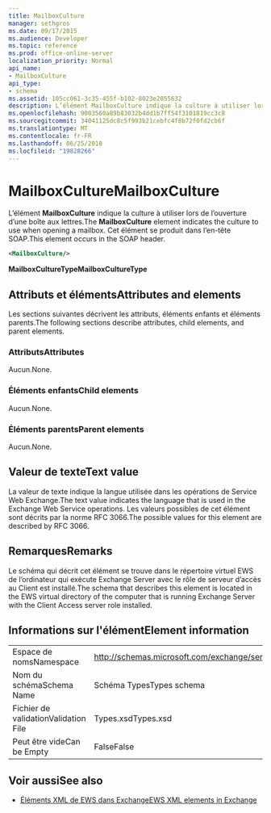 ```yaml
---
title: MailboxCulture
manager: sethgros
ms.date: 09/17/2015
ms.audience: Developer
ms.topic: reference
ms.prod: office-online-server
localization_priority: Normal
api_name:
- MailboxCulture
api_type:
- schema
ms.assetid: 105cc061-3c35-455f-b102-8023e2055632
description: L’élément MailboxCulture indique la culture à utiliser lors de l’ouverture d’une boîte aux lettres. Cet élément se produit dans l’en-tête SOAP.
ms.openlocfilehash: 9003560a89b83032b4dd1b7ff54f3101819cc3c8
ms.sourcegitcommit: 34041125dc8c5f993b21cebfc4f8b72f0fd2cb6f
ms.translationtype: MT
ms.contentlocale: fr-FR
ms.lasthandoff: 06/25/2018
ms.locfileid: "19828266"
---
```

# <a name="mailboxculture"></a><span data-ttu-id="4dfc5-104">MailboxCulture</span><span class="sxs-lookup"><span data-stu-id="4dfc5-104">MailboxCulture</span></span>

<span data-ttu-id="4dfc5-105">L’élément **MailboxCulture** indique la culture à utiliser lors de l’ouverture d’une boîte aux lettres.</span><span class="sxs-lookup"><span data-stu-id="4dfc5-105">The **MailboxCulture** element indicates the culture to use when opening a mailbox.</span></span> <span data-ttu-id="4dfc5-106">Cet élément se produit dans l’en-tête SOAP.</span><span class="sxs-lookup"><span data-stu-id="4dfc5-106">This element occurs in the SOAP header.</span></span> 
  
```xml
<MailboxCulture/>
```

<span data-ttu-id="4dfc5-107">**MailboxCultureType**</span><span class="sxs-lookup"><span data-stu-id="4dfc5-107">**MailboxCultureType**</span></span>

## <a name="attributes-and-elements"></a><span data-ttu-id="4dfc5-108">Attributs et éléments</span><span class="sxs-lookup"><span data-stu-id="4dfc5-108">Attributes and elements</span></span>

<span data-ttu-id="4dfc5-109">Les sections suivantes décrivent les attributs, éléments enfants et éléments parents.</span><span class="sxs-lookup"><span data-stu-id="4dfc5-109">The following sections describe attributes, child elements, and parent elements.</span></span>
  
### <a name="attributes"></a><span data-ttu-id="4dfc5-110">Attributs</span><span class="sxs-lookup"><span data-stu-id="4dfc5-110">Attributes</span></span>

<span data-ttu-id="4dfc5-111">Aucun.</span><span class="sxs-lookup"><span data-stu-id="4dfc5-111">None.</span></span>
  
### <a name="child-elements"></a><span data-ttu-id="4dfc5-112">Éléments enfants</span><span class="sxs-lookup"><span data-stu-id="4dfc5-112">Child elements</span></span>

<span data-ttu-id="4dfc5-113">Aucun.</span><span class="sxs-lookup"><span data-stu-id="4dfc5-113">None.</span></span>
  
### <a name="parent-elements"></a><span data-ttu-id="4dfc5-114">Éléments parents</span><span class="sxs-lookup"><span data-stu-id="4dfc5-114">Parent elements</span></span>

<span data-ttu-id="4dfc5-115">Aucun.</span><span class="sxs-lookup"><span data-stu-id="4dfc5-115">None.</span></span>
  
## <a name="text-value"></a><span data-ttu-id="4dfc5-116">Valeur de texte</span><span class="sxs-lookup"><span data-stu-id="4dfc5-116">Text value</span></span>

<span data-ttu-id="4dfc5-117">La valeur de texte indique la langue utilisée dans les opérations de Service Web Exchange.</span><span class="sxs-lookup"><span data-stu-id="4dfc5-117">The text value indicates the language that is used in the Exchange Web Service operations.</span></span> <span data-ttu-id="4dfc5-118">Les valeurs possibles de cet élément sont décrits par la norme RFC 3066.</span><span class="sxs-lookup"><span data-stu-id="4dfc5-118">The possible values for this element are described by RFC 3066.</span></span>
  
## <a name="remarks"></a><span data-ttu-id="4dfc5-119">Remarques</span><span class="sxs-lookup"><span data-stu-id="4dfc5-119">Remarks</span></span>

<span data-ttu-id="4dfc5-120">Le schéma qui décrit cet élément se trouve dans le répertoire virtuel EWS de l’ordinateur qui exécute Exchange Server avec le rôle de serveur d’accès au Client est installé.</span><span class="sxs-lookup"><span data-stu-id="4dfc5-120">The schema that describes this element is located in the EWS virtual directory of the computer that is running Exchange Server with the Client Access server role installed.</span></span>
  
## <a name="element-information"></a><span data-ttu-id="4dfc5-121">Informations sur l'élément</span><span class="sxs-lookup"><span data-stu-id="4dfc5-121">Element information</span></span>

|||
|:-----|:-----|
|<span data-ttu-id="4dfc5-122">Espace de noms</span><span class="sxs-lookup"><span data-stu-id="4dfc5-122">Namespace</span></span>  <br/> |http://schemas.microsoft.com/exchange/services/2006/types  <br/> |
|<span data-ttu-id="4dfc5-123">Nom du schéma</span><span class="sxs-lookup"><span data-stu-id="4dfc5-123">Schema Name</span></span>  <br/> |<span data-ttu-id="4dfc5-124">Schéma Types</span><span class="sxs-lookup"><span data-stu-id="4dfc5-124">Types schema</span></span>  <br/> |
|<span data-ttu-id="4dfc5-125">Fichier de validation</span><span class="sxs-lookup"><span data-stu-id="4dfc5-125">Validation File</span></span>  <br/> |<span data-ttu-id="4dfc5-126">Types.xsd</span><span class="sxs-lookup"><span data-stu-id="4dfc5-126">Types.xsd</span></span>  <br/> |
|<span data-ttu-id="4dfc5-127">Peut être vide</span><span class="sxs-lookup"><span data-stu-id="4dfc5-127">Can be Empty</span></span>  <br/> |<span data-ttu-id="4dfc5-128">False</span><span class="sxs-lookup"><span data-stu-id="4dfc5-128">False</span></span>  <br/> |
   
## <a name="see-also"></a><span data-ttu-id="4dfc5-129">Voir aussi</span><span class="sxs-lookup"><span data-stu-id="4dfc5-129">See also</span></span>

- [<span data-ttu-id="4dfc5-130">Éléments XML de EWS dans Exchange</span><span class="sxs-lookup"><span data-stu-id="4dfc5-130">EWS XML elements in Exchange</span></span>](ews-xml-elements-in-exchange.md)

